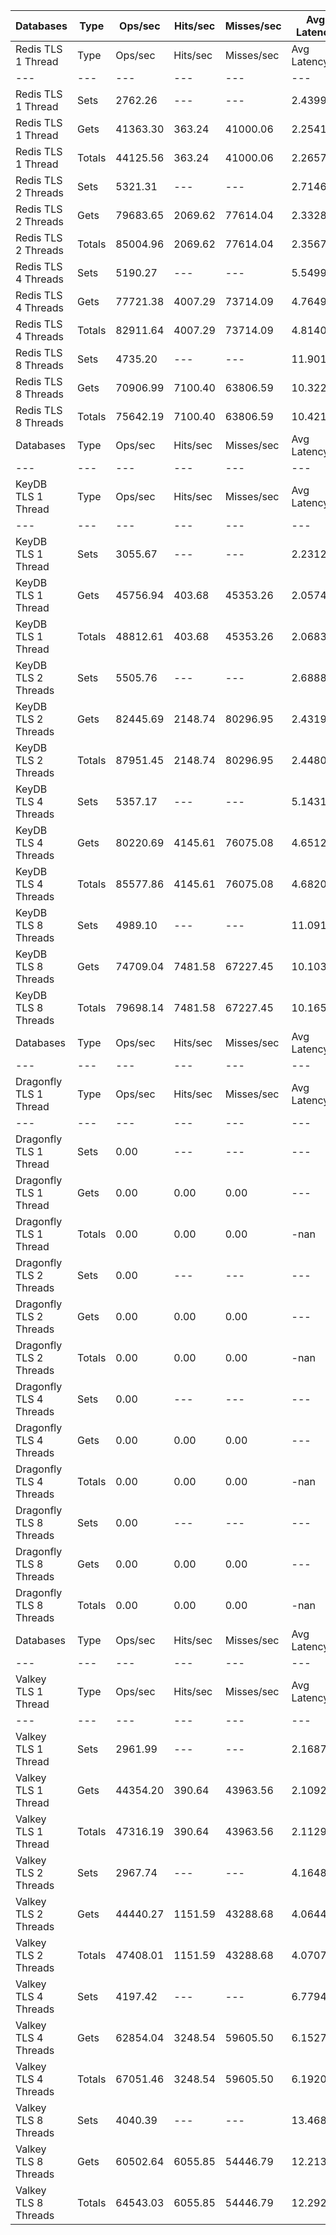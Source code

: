 | Databases | Type | Ops/sec | Hits/sec | Misses/sec | Avg Latency | p50 Latency | p99 Latency | p99.9 Latency | KB/sec |
| --- | --- | --- | --- | --- | --- | --- | --- | --- | --- |
| Redis TLS 1 Thread | Type | Ops/sec | Hits/sec | Misses/sec | Avg Latency | p50 Latency | p99 Latency | p99.9 Latency | KB/sec |
| --- | --- | --- | --- | --- | --- | --- | --- | --- | --- |
Redis TLS 1 Thread | Sets | 2762.26 | --- | --- | 2.43998 | 2.23900 | 3.63100 | 80.38300 | 1510.18 |
Redis TLS 1 Thread | Gets | 41363.30 | 363.24 | 41000.06 | 2.25410 | 2.23900 | 3.55100 | 3.90300 | 1792.02 |
Redis TLS 1 Thread | Totals | 44125.56 | 363.24 | 41000.06 | 2.26574 | 2.23900 | 3.55100 | 3.96700 | 3302.20 |
Redis TLS 2 Threads | Sets | 5321.31 | --- | --- | 2.71463 | 2.31900 | 5.08700 | 157.69500 | 2909.27 |
Redis TLS 2 Threads | Gets | 79683.65 | 2069.62 | 77614.04 | 2.33280 | 2.30300 | 4.83100 | 6.75100 | 4141.17 |
Redis TLS 2 Threads | Totals | 85004.96 | 2069.62 | 77614.04 | 2.35670 | 2.30300 | 4.86300 | 6.97500 | 7050.44 |
Redis TLS 4 Threads | Sets | 5190.27 | --- | --- | 5.54994 | 4.73500 | 9.59900 | 325.63100 | 2837.63 |
Redis TLS 4 Threads | Gets | 77721.38 | 4007.29 | 73714.09 | 4.76492 | 4.70300 | 9.21500 | 11.64700 | 5039.35 |
Redis TLS 4 Threads | Totals | 82911.64 | 4007.29 | 73714.09 | 4.81406 | 4.70300 | 9.27900 | 11.90300 | 7876.97 |
Redis TLS 8 Threads | Sets | 4735.20 | --- | --- | 11.90165 | 9.98300 | 21.63100 | 659.45500 | 2588.83 |
Redis TLS 8 Threads | Gets | 70906.99 | 7100.40 | 63806.59 | 10.32216 | 9.98300 | 20.86300 | 26.49500 | 6329.83 |
Redis TLS 8 Threads | Totals | 75642.19 | 7100.40 | 63806.59 | 10.42104 | 9.98300 | 20.86300 | 27.00700 | 8918.67 |
| Databases | Type | Ops/sec | Hits/sec | Misses/sec | Avg Latency | p50 Latency | p99 Latency | p99.9 Latency | KB/sec |
| --- | --- | --- | --- | --- | --- | --- | --- | --- | --- |
| KeyDB TLS 1 Thread | Type | Ops/sec | Hits/sec | Misses/sec | Avg Latency | p50 Latency | p99 Latency | p99.9 Latency | KB/sec |
| --- | --- | --- | --- | --- | --- | --- | --- | --- | --- |
KeyDB TLS 1 Thread | Sets | 3055.67 | --- | --- | 2.23124 | 2.09500 | 3.31100 | 60.67100 | 1670.59 |
KeyDB TLS 1 Thread | Gets | 45756.94 | 403.68 | 45353.26 | 2.05746 | 2.03900 | 3.19900 | 3.58300 | 1983.30 |
KeyDB TLS 1 Thread | Totals | 48812.61 | 403.68 | 45353.26 | 2.06834 | 2.03900 | 3.19900 | 3.61500 | 3653.89 |
KeyDB TLS 2 Threads | Sets | 5505.76 | --- | --- | 2.68881 | 2.19100 | 5.31100 | 125.95100 | 3010.11 |
KeyDB TLS 2 Threads | Gets | 82445.69 | 2148.74 | 80296.95 | 2.43197 | 2.19100 | 5.11900 | 7.19900 | 4288.43 |
KeyDB TLS 2 Threads | Totals | 87951.45 | 2148.74 | 80296.95 | 2.44805 | 2.19100 | 5.11900 | 7.39100 | 7298.54 |
KeyDB TLS 4 Threads | Sets | 5357.17 | --- | --- | 5.14317 | 4.63900 | 10.81500 | 204.79900 | 2928.88 |
KeyDB TLS 4 Threads | Gets | 80220.69 | 4145.61 | 76075.08 | 4.65123 | 4.63900 | 10.36700 | 13.05500 | 5206.15 |
KeyDB TLS 4 Threads | Totals | 85577.86 | 4145.61 | 76075.08 | 4.68202 | 4.63900 | 10.36700 | 13.31100 | 8135.03 |
KeyDB TLS 8 Threads | Sets | 4989.10 | --- | --- | 11.09102 | 9.72700 | 24.70300 | 417.79100 | 2727.65 |
KeyDB TLS 8 Threads | Gets | 74709.04 | 7481.58 | 67227.45 | 10.10347 | 9.72700 | 23.55100 | 30.71900 | 6669.47 |
KeyDB TLS 8 Threads | Totals | 79698.14 | 7481.58 | 67227.45 | 10.16529 | 9.72700 | 23.67900 | 31.61500 | 9397.12 |
| Databases | Type | Ops/sec | Hits/sec | Misses/sec | Avg Latency | p50 Latency | p99 Latency | p99.9 Latency | KB/sec |
| --- | --- | --- | --- | --- | --- | --- | --- | --- | --- |
| Dragonfly TLS 1 Thread | Type | Ops/sec | Hits/sec | Misses/sec | Avg Latency | p50 Latency | p99 Latency | p99.9 Latency | KB/sec |
| --- | --- | --- | --- | --- | --- | --- | --- | --- | --- |
Dragonfly TLS 1 Thread | Sets | 0.00 | --- | --- | --- | --- | --- | --- | 0.00 |
Dragonfly TLS 1 Thread | Gets | 0.00 | 0.00 | 0.00 | --- | --- | --- | --- | 0.00 |
Dragonfly TLS 1 Thread | Totals | 0.00 | 0.00 | 0.00 | -nan | 0.00700 | 0.00700 | 0.00700 | 0.00 |
Dragonfly TLS 2 Threads | Sets | 0.00 | --- | --- | --- | --- | --- | --- | 0.00 |
Dragonfly TLS 2 Threads | Gets | 0.00 | 0.00 | 0.00 | --- | --- | --- | --- | 0.00 |
Dragonfly TLS 2 Threads | Totals | 0.00 | 0.00 | 0.00 | -nan | 0.00700 | 0.00700 | 0.00700 | 0.00 |
Dragonfly TLS 4 Threads | Sets | 0.00 | --- | --- | --- | --- | --- | --- | 0.00 |
Dragonfly TLS 4 Threads | Gets | 0.00 | 0.00 | 0.00 | --- | --- | --- | --- | 0.00 |
Dragonfly TLS 4 Threads | Totals | 0.00 | 0.00 | 0.00 | -nan | 0.00700 | 0.00700 | 0.00700 | 0.00 |
Dragonfly TLS 8 Threads | Sets | 0.00 | --- | --- | --- | --- | --- | --- | 0.00 |
Dragonfly TLS 8 Threads | Gets | 0.00 | 0.00 | 0.00 | --- | --- | --- | --- | 0.00 |
Dragonfly TLS 8 Threads | Totals | 0.00 | 0.00 | 0.00 | -nan | 0.00700 | 0.00700 | 0.00700 | 0.00 |
| Databases | Type | Ops/sec | Hits/sec | Misses/sec | Avg Latency | p50 Latency | p99 Latency | p99.9 Latency | KB/sec |
| --- | --- | --- | --- | --- | --- | --- | --- | --- | --- |
| Valkey TLS 1 Thread | Type | Ops/sec | Hits/sec | Misses/sec | Avg Latency | p50 Latency | p99 Latency | p99.9 Latency | KB/sec |
| --- | --- | --- | --- | --- | --- | --- | --- | --- | --- |
Valkey TLS 1 Thread | Sets | 2961.99 | --- | --- | 2.16875 | 2.06300 | 3.48700 | 21.50300 | 1619.38 |
Valkey TLS 1 Thread | Gets | 44354.20 | 390.64 | 43963.56 | 2.10923 | 2.04700 | 3.35900 | 5.66300 | 1922.17 |
Valkey TLS 1 Thread | Totals | 47316.19 | 390.64 | 43963.56 | 2.11296 | 2.04700 | 3.35900 | 6.23900 | 3541.55 |
Valkey TLS 2 Threads | Sets | 2967.74 | --- | --- | 4.16485 | 4.63900 | 8.70300 | 47.35900 | 1622.52 |
Valkey TLS 2 Threads | Gets | 44440.27 | 1151.59 | 43288.68 | 4.06449 | 4.63900 | 8.38300 | 10.43100 | 2308.23 |
Valkey TLS 2 Threads | Totals | 47408.01 | 1151.59 | 43288.68 | 4.07078 | 4.63900 | 8.38300 | 10.75100 | 3930.76 |
Valkey TLS 4 Threads | Sets | 4197.42 | --- | --- | 6.77941 | 6.11100 | 12.73500 | 272.38300 | 2294.82 |
Valkey TLS 4 Threads | Gets | 62854.04 | 3248.54 | 59605.50 | 6.15277 | 6.11100 | 12.15900 | 15.55100 | 4079.30 |
Valkey TLS 4 Threads | Totals | 67051.46 | 3248.54 | 59605.50 | 6.19200 | 6.11100 | 12.22300 | 15.80700 | 6374.11 |
Valkey TLS 8 Threads | Sets | 4040.39 | --- | --- | 13.46898 | 11.83900 | 24.57500 | 528.38300 | 2208.97 |
Valkey TLS 8 Threads | Gets | 60502.64 | 6055.85 | 54446.79 | 12.21363 | 11.83900 | 23.42300 | 29.18300 | 5399.69 |
Valkey TLS 8 Threads | Totals | 64543.03 | 6055.85 | 54446.79 | 12.29222 | 11.83900 | 23.42300 | 29.69500 | 7608.65 |
